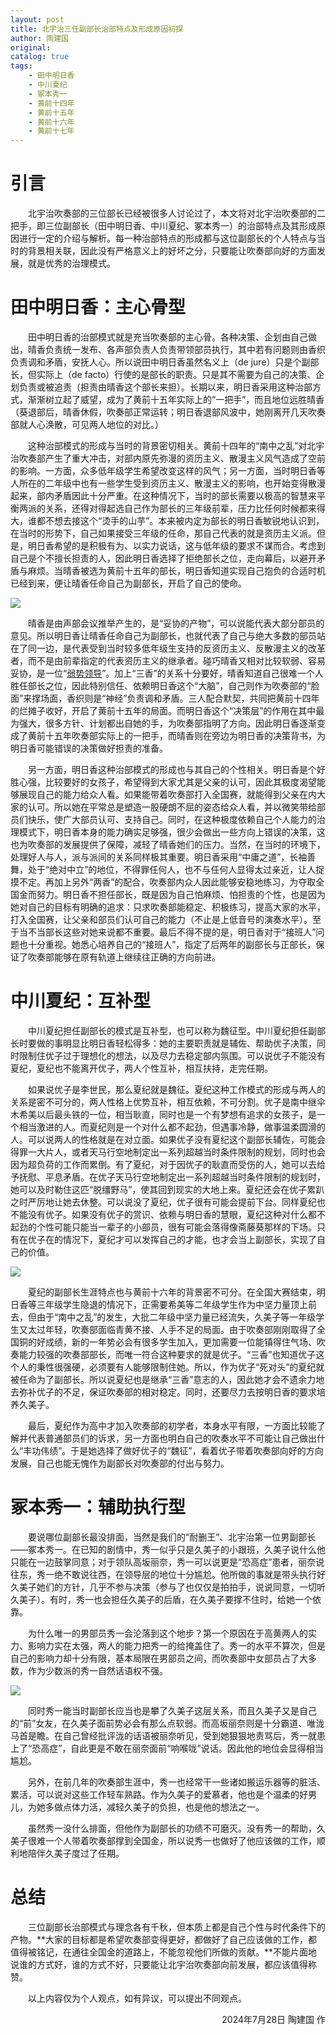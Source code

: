```yaml
---
layout: post
title: 北宇治三任副部长治部特点及形成原因初探
author: 陶建国
original: 
catalog: true
tags:
    - 田中明日香
    - 中川夏纪
    - 冢本秀一
    - 黄前十四年
    - 黄前十五年
    - 黄前十六年
    - 黄前十七年
---
```


# 引言

&emsp;&emsp;北宇治吹奏部的三位部长已经被很多人讨论过了，本文将对北宇治吹奏部的二把手，即三位副部长（田中明日香、中川夏纪、冢本秀一）的治部特点及其形成原因进行一定的介绍与解析。每一种治部特点的形成都与这位副部长的个人特点与当时的背景相关联，因此没有严格意义上的好坏之分，只要能让吹奏部向好的方面发展，就是优秀的治理模式。

# 田中明日香：主心骨型

&emsp;&emsp;田中明日香的治部模式就是充当吹奏部的主心骨。各种决策、企划由自己做出，晴香负责统一发布、各声部负责人负责带领部员执行，其中若有问题则由香织负责调和矛盾，安抚人心。所以说田中明日香虽然名义上（de jure）只是个副部长，但实际上（de facto）行使的是部长的职责。只是其不需要为自己的决策、企划负责或被追责（担责由晴香这个部长来担）。长期以来，明日香采用这种治部方式，渐渐树立起了威望，成为了黄前十五年实际上的“一把手”，而且地位远胜晴香（葵退部后，晴香休假，吹奏部正常运转；明日香退部风波中，她刚离开几天吹奏部就人心涣散，可见两人地位的对比。）

&emsp;&emsp;这种治部模式的形成与当时的背景密切相关。黄前十四年的“南中之乱”对北宇治吹奏部产生了重大冲击，对部内原先弥漫的资历主义、散漫主义风气造成了空前的影响。一方面，众多低年级学生希望改变这样的风气；另一方面，当时明日香等人所在的二年级中也有一些学生受到资历主义、散漫主义的影响，也开始变得散漫起来，部内矛盾因此十分严重。在这种情况下，当时的部长需要以极高的智慧来平衡两派的关系，还得对得起选自己作为部长的三年级前辈，压力比任何时候都来得大，谁都不想去接这个“烫手的山芋”。本来被内定为部长的明日香敏锐地认识到，在当时的形势下，自己如果接受三年级的任命，那自己代表的就是资历主义派。但是，明日香希望的是积极有为、以实力说话，这与低年级的要求不谋而合。考虑到自己是个不擅长担责的人，因此明日香选择了拒绝部长之位，走向幕后，以避开矛盾与麻烦。当晴香被选为黄前十五年的部长，明日香知道实现自己抱负的合适时机已经到来，便让晴香任命自己为副部长，开启了自己的使命。

![](/images/2024-07-28/图片1.png)

&emsp;&emsp;晴香是由声部会议推举产生的，是“妥协的产物”，可以说能代表大部分部员的意见。所以明日香让晴香任命自己为副部长，也就代表了自己与绝大多数的部员站在了同一边，是代表受到当时较多低年级生支持的反资历主义、反散漫主义的改革者，而不是由前辈指定的代表资历主义的继承者。碰巧晴香又相对比较软弱、容易妥协，是一位“[弱势领导](/2024/05/08/北宇治往事1/)”。加上“三香”的关系十分要好，晴香知道自己很难一个人胜任部长之位，因此特别信任、依赖明日香这个“大脑”，自己则作为吹奏部的“脸面”来撑场面，香织则是“神经”负责调和矛盾。三人配合默契，共同把黄前十四年的烂摊子收好，开启了黄前十五年的局面。而明日香这个“决策层”的作用在其中最为强大，很多方针、计划都出自她的手，为吹奏部指明了方向。因此明日香逐渐变成了黄前十五年吹奏部实际上的一把手，而晴香则在旁边为明日香的决策背书，为明日香可能错误的决策做好担责的准备。

&emsp;&emsp;另一方面，明日香这种治部模式的形成也与其自己的个性相关。明日香是个好胜心强，比较要好的女孩子，希望得到大家尤其是父亲的认可，因此其极度渴望能够展现自己的能力给众人看。如果能带着吹奏部打入全国赛，就能得到父亲在内大家的认可。所以她在平常总是塑造一股硬朗不屈的姿态给众人看，并以微笑带给部员们快乐，使广大部员认可、支持自己。同时，在这种极度依赖自己个人能力的治理模式下，明日香本身的能力确实足够强，很少会做出一些方向上错误的决策，这也为吹奏部的发展提供了保障，减轻了晴香她们的压力。当然，在当时的环境下，处理好人与人，派与派间的关系同样极其重要。明日香采用“中庸之道”，长袖善舞，处于“绝对中立”的地位，不得罪任何人，也不与任何人显得太过亲近，让人捉摸不定。再加上另外“两香”的配合，吹奏部内众人因此能够安稳地练习，为夺取全国金而努力。明日香不担任部长，既是因为自己怕麻烦、怕担责的个性，也是因为她对自己的目标有明确的追求：只求吹奏部能稳定、积极练习，提高大家的水平，打入全国赛，让父亲和部员们认可自己的能力（不止是上低音号的演奏水平）。至于当不当部长这些对她来说都不重要。最后不得不提的是，明日香对于“接班人”问题也十分重视。她悉心培养自己的“接班人”，指定了后两年的副部长与正部长，保证了吹奏部能够在原有轨道上继续往正确的方向前进。

# 中川夏纪：互补型

&emsp;&emsp;中川夏纪担任副部长的模式是互补型，也可以称为魏征型。中川夏纪担任副部长时要做的事明显比明日香轻松得多：她的主要职责就是辅佐、帮助优子决策，同时限制住优子过于理想化的想法，以及尽力去稳定部内氛围。可以说优子不能没有夏纪，夏纪也不能离开优子，两人个性互补，相互扶持，走完任期。

&emsp;&emsp;如果说优子是李世民，那么夏纪就是魏征。夏纪这种工作模式的形成与两人的关系是密不可分的，两人性格上优势互补，相互依赖，不可分割。优子是南中继伞木希美以后最头铁的一位，相当耿直，同时也是一个有梦想有追求的女孩子，是一个相当激进的人。而夏纪则是一个对什么都不起劲，但遇事冷静，做事温柔圆滑的人。可以说两人的性格就是在对立面。如果优子没有夏纪这个副部长辅佐，可能会得罪一大片人，或者天马行空地制定出一系列超越当时条件限制的规划，同时也会因为超负荷的工作而累倒。有了夏纪，对于因优子的耿直而受伤的人，她可以去给予抚慰、平息矛盾。在优子天马行空地制定出一系列超越当时条件限制的规划时，她可以及时勒住这匹“脱缰野马”，使其回到现实的大地上来。夏纪还会在优子累趴之时严厉地让她去休整。可以说没了夏纪，优子很有可能会提前下台。同样夏纪也不能没有优子。如果没有优子的赏识、依赖与明日香的慧眼，夏纪这种对什么都不起劲的个性可能只能当一辈子的小部员，很有可能会落得像斋藤葵那样的下场。只有在优子在的情况下，夏纪才可以发挥自己的才能，也才会当上副部长，实现了自己的价值。

![](/images/2024-07-28/图片2.png)

&emsp;&emsp;夏纪的副部长生涯特点也与黄前十六年的背景密不可分。在全国大赛结束，明日香等三年级学生隐退的情况下，正需要希美等二年级学生作为中坚力量顶上前去，但由于“南中之乱”的发生，大批二年级中坚力量已经流失，久美子等一年级学生又太过年轻，吹奏部面临青黄不接、人手不足的局面。由于吹奏部刚刚取得了全国铜的好成绩，新的一年势必会有很多学生加入，更加需要一位能镇得住气场、吹奏能力较强的吹奏部部长，而唯一符合这种要求的就是优子。“三香”也知道优子这个人的秉性很强硬，必须要有人能够限制住她。所以，作为优子“死对头”的夏纪就被任命为了副部长。所以说夏纪也是继承“三香”意志的人，因此她才会不遗余力地去弥补优子的不足，保证吹奏部的相对稳定。同时，还要尽力去按明日香的要求培养久美子。

&emsp;&emsp;最后，夏纪作为高中才加入吹奏部的初学者，本身水平有限，一方面比较能了解并代表普通部员们的诉求，另一方面也明白自己的吹奏水平不可能让自己做出什么“丰功伟绩”。于是她选择了做好优子的“魏征”，看着优子带着吹奏部向好的方向发展，自己也能无愧作为副部长对吹奏部的付出与努力。

# 冢本秀一：辅助执行型

&emsp;&emsp;要说哪位副部长最没排面，当然是我们的“耐删王”、北宇治第一位男副部长——冢本秀一。在已知的剧情中，秀一似乎只是久美子的小跟班，久美子说什么他只能在一边鼓掌同意；对于领队高坂丽奈，秀一可以说更是“恐高症”患者，丽奈说往东，秀一绝不敢说往西，在领导层的地位十分尴尬。他所做的事就是带头执行好久美子她们的方针，几乎不参与决策（参与了也仅仅是拍拍手，说说同意，一切听久美子）。有时，秀一也会担任久美子的后盾，在久美子要撑不住时，给她一个依靠。

&emsp;&emsp;为什么唯一的男部员秀一会沦落到这个地步？第一个原因在于高黄两人的实力、影响力实在太强，两人的能力把秀一的给掩盖住了。秀一的水平不算次，但是自己的影响力却十分有限，基本局限在男部员之间，而吹奏部中女部员占了大多数，作为少数派的秀一自然话语权不强。

![](/images/2024-07-28/图片3.png)

&emsp;&emsp;同时秀一能当时副部长应当也是攀了久美子这层关系，而且久美子又是自己的“前”女友，在久美子面前势必会有那么点软弱。而高坂丽奈则是十分霸道、唯泷马首是瞻。在自己曾经批评泷的话语被丽奈听见，受到她狠狠地责骂后，秀一就患上了“恐高症”，自此更是不敢在丽奈面前“响喉咙”说话。因此他的地位会显得相当尴尬。

&emsp;&emsp;另外，在前几年的吹奏部生涯中，秀一也经常干一些诸如搬运乐器等的脏活、累活，可以说对这些工作轻车熟路。作为久美子的爱慕者，他也是个温柔的好男儿，为她多做点体力活，减轻久美子的负担，也是他的想法之一。

&emsp;&emsp;虽然秀一没什么排面，但他作为副部长的功绩不可磨灭。没有秀一的帮助，久美子很难一个人带着吹奏部撑到全国金，所以说秀一也做好了他应该做的工作，顺利地陪伴久美子度过了任期。

# 总结

&emsp;&emsp;三位副部长治部模式与理念各有千秋，但本质上都是自己个性与时代条件下的产物。**大家的目标都是希望吹奏部变得更好，都做好了自己应该做的工作，都值得被铭记，在通往全国金的道路上，不能忽视他们所做的贡献。**不能片面地说谁的方式好，谁的方式不好，只要能让北宇治吹奏部向前发展，都应该值得称赞。

&emsp;&emsp;以上内容仅为个人观点，如有异议，可以提出不同观点。

<div style="text-align:right">
    <span>2024年7月28日 陶建国 作</span>
</div>